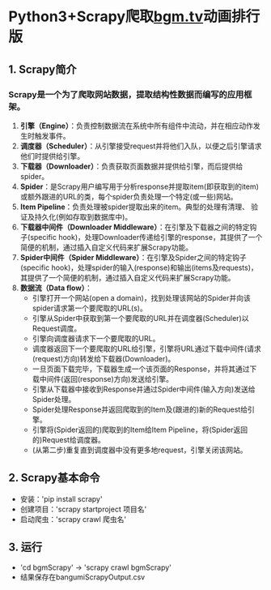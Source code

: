 # Python3+Scrapy爬取[bgm.tv](https://bgm.tv/anime/browser?sort=rank)动画排行版

## 1. Scrapy简介

### Scrapy是一个为了爬取网站数据，提取结构性数据而编写的应用框架。

1. **引擎（Engine）**：负责控制数据流在系统中所有组件中流动，并在相应动作发生时触发事件。
2. **调度器（Scheduler）**：从引擎接受request并将他们入队，以便之后引擎请求他们时提供给引擎。
3. **下载器（Downloader）**：负责获取页面数据并提供给引擎，而后提供给spider。
4. **Spider**：是Scrapy用户编写用于分析response并提取item(即获取到的item)或额外跟进的URL的类，每个spider负责处理一个特定(或一些)网站。
5. **Item Pipeline**：负责处理被spider提取出来的item。典型的处理有清理、 验证及持久化(例如存取到数据库中)。
6. **下载器中间件（Downloader Middleware）**：在引擎及下载器之间的特定钩子(specific hook)，处理Downloader传递给引擎的response，其提供了一个简便的机制，通过插入自定义代码来扩展Scrapy功能。
7. **Spider中间件（Spider Middleware）**：在引擎及Spider之间的特定钩子(specific hook)，处理spider的输入(response)和输出(items及requests)，其提供了一个简便的机制，通过插入自定义代码来扩展Scrapy功能。
8. **数据流（Data flow）**：
   + 引擎打开一个网站(open a domain)，找到处理该网站的Spider并向该spider请求第一个要爬取的URL(s)。
   + 引擎从Spider中获取到第一个要爬取的URL并在调度器(Scheduler)以Request调度。
   + 引擎向调度器请求下一个要爬取的URL。
   + 调度器返回下一个要爬取的URL给引擎，引擎将URL通过下载中间件(请求(request)方向)转发给下载器(Downloader)。
   + 一旦页面下载完毕，下载器生成一个该页面的Response，并将其通过下载中间件(返回(response)方向)发送给引擎。
   + 引擎从下载器中接收到Response并通过Spider中间件(输入方向)发送给Spider处理。
   + Spider处理Response并返回爬取到的Item及(跟进的)新的Request给引擎。
   + 引擎将(Spider返回的)爬取到的Item给Item Pipeline，将(Spider返回的)Request给调度器。
   + (从第二步)重复直到调度器中没有更多地request，引擎关闭该网站。

## 2. Scrapy基本命令

+ 安装：'pip install scrapy'
+ 创建项目：'scrapy startproject 项目名'
+ 启动爬虫：'scrapy crawl 爬虫名'

## 3. 运行

+ 'cd bgmScrapy' -> 'scrapy crawl bgmScrapy'
+ 结果保存在bangumiScrapyOutput.csv